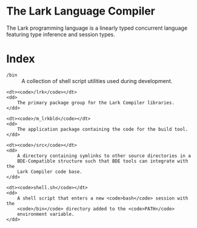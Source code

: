 # The Lark Language Compiler
The Lark programming language is a linearly typed concurrent language featuring
type inference and session types.

# Index

<dl>
    <dt><code>/bin</code></dt>
    <dd>
        A collection of shell script utilities used during development.
    </dd>

    <dt><code>/lrk</code></dt>
    <dd>
        The primary package group for the Lark Compiler libraries.
    </dd>

    <dt><code>/m_lrkbld</code></dt>
    <dd>
        The application package containing the code for the build tool.
    </dd>

    <dt><code>/src</code></dt>
    <dd>
        A directory containing symlinks to other source directories in a
        BDE-Compatible structure such that BDE tools can integrate with the
        Lark Compiler code base.
    </dd>

    <dt><code>shell.sh</code></dt>
    <dd>
        A shell script that enters a new <code>bash</code> session with the
        <code>/bin</code> directory added to the <code>PATH</code>
        environment variable.
    </dd>
</dl>
